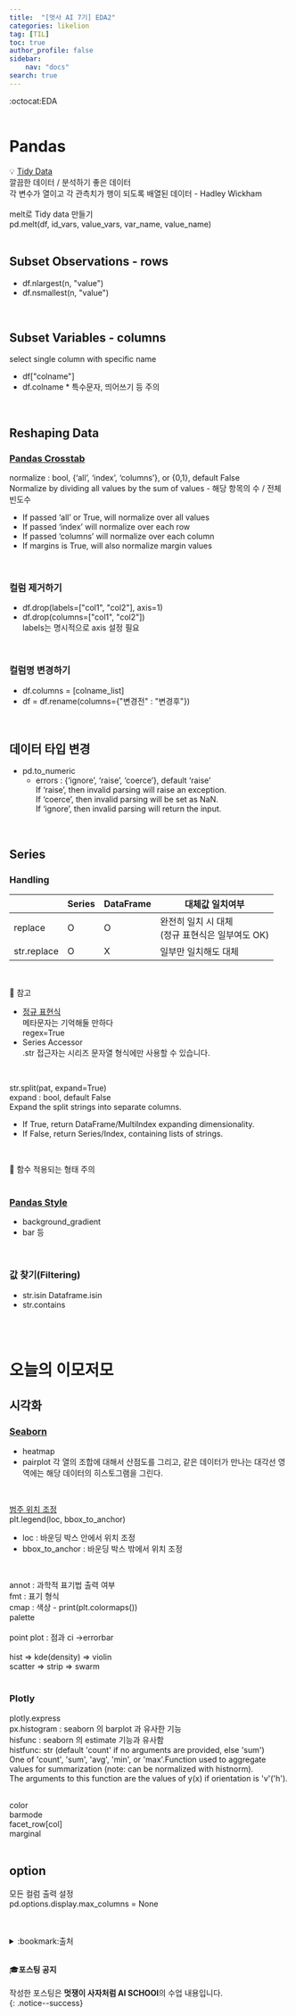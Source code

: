 ```yaml
---
title:  "[멋사 AI 7기] EDA2"
categories: likelion
tag: [TIL]
toc: true
author_profile: false
sidebar:
    nav: "docs"
search: true
---
```


:octocat:EDA<br>
<br>

# Pandas

:bulb: [Tidy Data](https://vita.had.co.nz/papers/tidy-data.pdf)<br>
깔끔한 데이터 / 분석하기 좋은 데이터<br>
각 변수가 열이고 각 관측치가 행이 되도록 배열된 데이터 - Hadley Wickham<br>
<br>
melt로 Tidy data 만들기<br>
pd.melt(df, id_vars, value_vars, var_name, value_name)<br>
<br>

## Subset Observations - rows
- df.nlargest(n, "value")
- df.nsmallest(n, "value")<br>
<br>

## Subset Variables - columns
select single column with specific name
- df["colname"]<br>
- df.colname    * 특수문자, 띄어쓰기 등 주의<br>
<br>

## Reshaping Data

### [Pandas Crosstab](https://pandas.pydata.org/docs/reference/api/pandas.crosstab.html)
normalize : bool, {‘all’, ‘index’, ‘columns’}, or {0,1}, default False<br>
Normalize by dividing all values by the sum of values - 해당 항목의 수 / 전체 빈도수<br>
- If passed ‘all’ or True, will normalize over all values
- If passed ‘index’ will normalize over each row
- If passed ‘columns’ will normalize over each column
- If margins is True, will also normalize margin values<br>
<br>

### 컬럼 제거하기
- df.drop(labels=["col1", "col2"], axis=1)<br>
- df.drop(columns=["col1", "col2"])<br>
labels는 명시적으로 axis 설정 필요<br>
<br>

### 컬럼명 변경하기
- df.columns = [colname_list]
- df = df.rename(columns={"변경전" : "변경후"})<br>
<br>

## 데이터 타입 변경
- pd.to_numeric
	- errors : {‘ignore’, ‘raise’, ‘coerce’}, default ‘raise’<br>
	If ‘raise’, then invalid parsing will raise an exception.<br>
	If ‘coerce’, then invalid parsing will be set as NaN.<Br>
	If ‘ignore’, then invalid parsing will return the input.<br>
<br>

## Series

### Handling

||Series|DataFrame|대체값 일치여부|
|---|---|---|---|
|replace|O|O|완전히 일치 시 대체 <br> (정규 표현식은 일부여도 OK)|
|str.replace|O|X|일부만 일치해도 대체|

<br>

:pushpin: 참고<br>
- [정규 표현식](https://ko.wikipedia.org/wiki/%EC%A0%95%EA%B7%9C_%ED%91%9C%ED%98%84%EC%8B%9D)<br>
메타문자는 기억해둘 만하다<br>
regex=True<br>
- Series Accessor<br>
.str 접근자는 시리즈 문자열 형식에만 사용할 수 있습니다.<br>
<br>

str.split(pat, expand=True)<br>
expand : bool, default False<br>
Expand the split strings into separate columns.<br>
- If True, return DataFrame/MultiIndex expanding dimensionality.
- If False, return Series/Index, containing lists of strings.<br>
<br>

:pushpin: 함수 적용되는 형태 주의<br>
<br>

### [Pandas Style](https://pandas.pydata.org/docs/reference/style.html)
- background_gradient
- bar 등<br>
<br>

### 값 찾기(Filtering)
- str.isin    Dataframe.isin
- str.contains<br>
<br>
<br>

# 오늘의 이모저모

## 시각화

### [Seaborn](https://seaborn.pydata.org/tutorial/function_overview.html#)
- heatmap
- pairplot
각 열의 조합에 대해서 산점도를 그리고, 같은 데이터가 만나는 대각선 영역에는 해당 데이터의 히스토그램을 그린다.<br>
<br>

[범주 위치 조정](https://dailyheumsi.tistory.com/97)<br>
plt.legend(loc, bbox_to_anchor)<br>
- loc : 바운딩 박스 안에서 위치 조정
- bbox_to_anchor : 바운딩 박스 밖에서 위치 조정<br>
<br>

annot : 과학적 표기법 출력 여부<br>
fmt : 표기 형식<br>
cmap : 색상 - print(plt.colormaps())<br>
palette<br>
<br>
point plot : 점과 ci ->errorbar<br>
<br>
hist => kde(density) => violin<br>
scatter => strip => swarm<br>
<br>

### Plotly
plotly.express<br>
px.histogram : seaborn 의 barplot 과 유사한 기능<br>
hisfunc : seaborn 의 estimate 기능과 유사함<br>
histfunc: str (default 'count' if no arguments are provided, else 'sum')<br>
One of 'count', 'sum', 'avg', 'min', or 'max'.Function used
to aggregate values for summarization (note: can be normalized with histnorm).<br> 
The arguments to this function are the values of y(x) if orientation is 'v'('h').<br>
<br>

color<br>
barmode<br>
facet_row[col]<br>
marginal<br>
<br>

## option
모든 컬럼 출력 설정<br>
pd.options.display.max_columns = None<br>


<br>
<br>

<details>
<summary>:bookmark:출처</summary>

- Tidy Data<br>
https://vita.had.co.nz/papers/tidy-data.pdf<br>
- Pandas Cheat Sheet<br>
https://pandas.pydata.org/Pandas_Cheat_Sheet.pdf<br>
- Pandas Crosstab<br>
https://pandas.pydata.org/docs/reference/api/pandas.crosstab.html<br>
- 정규 표현식<br>
https://ko.wikipedia.org/wiki/%EC%A0%95%EA%B7%9C_%ED%91%9C%ED%98%84%EC%8B%9D<br>
- Pandas Style<br>
https://pandas.pydata.org/docs/reference/style.html<br>
- pairplot<br>
https://velog.io/@addison/%EB%8D%B0%EC%9D%B4%ED%84%B0-%EB%B6%84%EC%84%9D-3-7-%ED%83%90%EC%83%89%EC%A0%81-%EB%8D%B0%EC%9D%B4%ED%84%B0-%EB%B6%84%EC%84%9D-%EC%83%81%EA%B4%80%EA%B4%80%EA%B3%84-%EB%B6%84%EC%84%9D<br>
- Seaborn<br>
https://seaborn.pydata.org/tutorial/function_overview.html#<br>
- 범주 위치 조정
https://dailyheumsi.tistory.com/97<br>
</details>
<br>


:mortar_board:**포스팅 공지** <br><br>
작성한 포스팅은 **멋쟁이 사자처럼 AI SCHOOl**의 수업 내용입니다.<br>
{: .notice--success}








